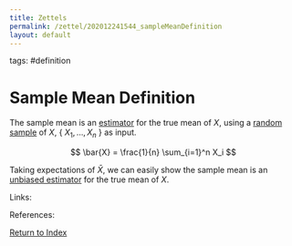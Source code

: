 ```yaml
---
title: Zettels
permalink: /zettel/202012241544_sampleMeanDefinition
layout: default
---
```

tags: #definition

# Sample Mean Definition

The sample mean is an [estimator](202012241539_estimatorDefinition) for the true mean of $X$, using a 
[random sample](202012241510_sampleDefinition) of $X$, \{ $X_1, \dots, X_n$ \} as input.

$$
\bar{X} = \frac{1}{n} \sum_{i=1}^n X_i
$$

Taking expectations of $\bar{X}$, we can easily show the sample mean is an [unbiased estimator](202012241553_biasDefinition) for the true mean of $X$.

Links: 

References: 

[Return to Index](index)